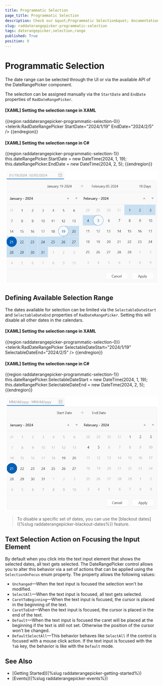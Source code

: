 ```yaml
---
title: Programmatic Selection
page_title: Programmatic Selection
description: Check our &quot;Programmatic Selection&quot; documentation article for the RadDateRangePicker WPF control.
slug: raddaterangepicker-programmatic-selection
tags: daterangepicker,selection,range
published: True
position: 9
---
```


# Programmatic Selection

The date range can be selected through the UI or via the available API of the DateRangePicker component.

The selection can be assigned manually via the `StartDate` and `EndDate` properties of `RadDateRangePicker`.

#### __[XAML] Setting the selection range in XAML__
{{region raddaterangepicker-programmatic-selection-0}}
	<telerik:RadDateRangePicker StartDate="2024/1/19" EndDate="2024/2/5" />
{{endregion}}

#### __[XAML] Setting the selection range in C#__
{{region raddaterangepicker-programmatic-selection-1}}
	this.dateRangePicker.StartDate = new DateTime(2024, 1, 19);
	this.dateRangePicker.EndDate = new DateTime(2024, 2, 5);
{{endregion}}

![Picture showing WPF RadDateRangePicker with assigned selection range](images/raddaterangepicker-programmatic-selection-0.png)

## Defining Available Selection Range

The dates available for selection can be limited via the `SelectableDateStart` and `SelectableDateEnd` properties of `RadDateRangePicker`. Setting this will disable all other dates in the calendars.

#### __[XAML] Setting the selection range in XAML__
{{region raddaterangepicker-programmatic-selection-0}}
	<telerik:RadDateRangePicker SelectableDateStart="2024/1/19" SelectableDateEnd="2024/2/5" />
{{endregion}}

#### __[XAML] Setting the selection range in C#__
{{region raddaterangepicker-programmatic-selection-1}}
	this.dateRangePicker.SelectableDateStart = new DateTime(2024, 1, 19);
	this.dateRangePicker.SelectableDateEnd = new DateTime(2024, 2, 5);
{{endregion}}

![Picture showing WPF RadDateRangePicker with a limited range of selectable dates](images/raddaterangepicker-programmatic-selection-1.png)

> To disable a specific set of dates, you can use the [blackout dates]({%slug raddaterangepicker-blackout-dates%}) feature.

## Text Selection Action on Focusing the Input Element

By default when you click into the text input element that shows the selected dates, all text gets selected. The DateRangePicker control allows you to alter this behavior via a set of actions that can be applied using the `SelectionOnFocus` enum property. The property allows the following values:

* `Unchanged`&mdash;When the text input is focused the selection won't be modified.
* `SelectAll`&mdash;When the text input is focused, all text gets selected.
* `CaretToBeginning`&mdash;When the text input is focused, the cursor is placed in the beginning of the text.
* `CaretToEnd`&mdash;When the text input is focused, the cursor is placed in the end of the text.
* `Default`&mdash;When the text input is focused the caret will be placed at the beginning if the text is still not set. Otherwise the position of the cursor won't be changed.
* `DefaultSelectAll`&mdash;This behavior behaves like `SelectAll` if the control is focused with a mouse click action. If the text input is focused with the `Tab` key, the behavior is like with the `Default` mode.

## See Also
* [Getting Started]({%slug raddaterangepicker-getting-started%})
* [Events]({%slug raddaterangepicker-events%})
